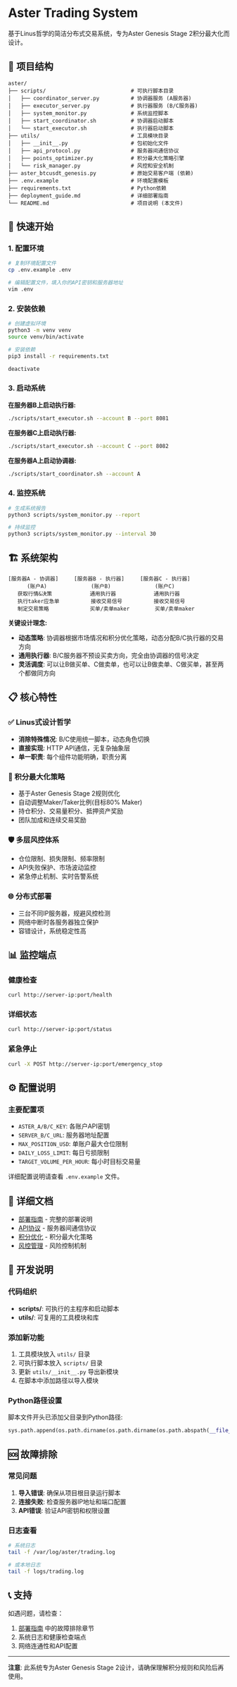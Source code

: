 
# Aster Trading System

基于Linus哲学的简洁分布式交易系统，专为Aster Genesis Stage 2积分最大化而设计。

## 📁 项目结构

```
aster/
├── scripts/                           # 可执行脚本目录
│   ├── coordinator_server.py          # 协调器服务 (A服务器)
│   ├── executor_server.py             # 执行器服务 (B/C服务器)
│   ├── system_monitor.py              # 系统监控脚本
│   ├── start_coordinator.sh           # 协调器启动脚本
│   └── start_executor.sh              # 执行器启动脚本
├── utils/                             # 工具模块目录
│   ├── __init__.py                    # 包初始化文件
│   ├── api_protocol.py                # 服务器间通信协议
│   ├── points_optimizer.py            # 积分最大化策略引擎
│   └── risk_manager.py                # 风控和安全机制
├── aster_btcusdt_genesis.py           # 原始交易客户端 (依赖)
├── .env.example                       # 环境配置模板
├── requirements.txt                   # Python依赖
├── deployment_guide.md                # 详细部署指南
└── README.md                          # 项目说明 (本文件)
```

## 🚀 快速开始

### 1. 配置环境
```bash
# 复制环境配置文件
cp .env.example .env

# 编辑配置文件，填入你的API密钥和服务器地址
vim .env
```

### 2. 安装依赖
```bash
# 创建虚拟环境
python3 -m venv venv
source venv/bin/activate

# 安装依赖
pip3 install -r requirements.txt

deactivate
```

### 3. 启动系统

**在服务器B上启动执行器:**
```bash
./scripts/start_executor.sh --account B --port 8081
```

**在服务器C上启动执行器:**
```bash
./scripts/start_executor.sh --account C --port 8082
```

**在服务器A上启动协调器:**
```bash
./scripts/start_coordinator.sh --account A
```

### 4. 监控系统
```bash
# 生成系统报告
python3 scripts/system_monitor.py --report

# 持续监控
python3 scripts/system_monitor.py --interval 30
```

## 🏗️ 系统架构

```
[服务器A - 协调器]     [服务器B - 执行器]     [服务器C - 执行器]
      (账户A)              (账户B)              (账户C)
   获取行情&决策            通用执行器            通用执行器
   执行taker应急单          接收交易信号          接收交易信号
   制定交易策略             买单/卖单maker        买单/卖单maker
```

**关键设计理念:**
- **动态策略**: 协调器根据市场情况和积分优化策略，动态分配B/C执行器的交易方向
- **通用执行器**: B/C服务器不预设买卖方向，完全由协调器的信号决定
- **灵活调度**: 可以让B做买单、C做卖单，也可以让B做卖单、C做买单，甚至两个都做同方向

## 📋 核心特性

### ✅ Linus式设计哲学
- **消除特殊情况**: B/C使用统一脚本，动态角色切换
- **直接实现**: HTTP API通信，无复杂抽象层
- **单一职责**: 每个组件功能明确，职责分离

### 🎯 积分最大化策略
- 基于Aster Genesis Stage 2规则优化
- 自动调整Maker/Taker比例(目标80% Maker)
- 持仓积分、交易量积分、抵押资产奖励
- 团队加成和连续交易奖励

### 🛡️ 多层风控体系
- 仓位限制、损失限制、频率限制
- API失败保护、市场波动监控
- 紧急停止机制、实时告警系统

### 🌐 分布式部署
- 三台不同IP服务器，规避风控检测
- 网络中断时各服务器独立保护
- 容错设计，系统稳定性高

## 📊 监控端点

### 健康检查
```bash
curl http://server-ip:port/health
```

### 详细状态
```bash
curl http://server-ip:port/status
```

### 紧急停止
```bash
curl -X POST http://server-ip:port/emergency_stop
```

## ⚙️ 配置说明

### 主要配置项
- `ASTER_A/B/C_KEY`: 各账户API密钥
- `SERVER_B/C_URL`: 服务器地址配置
- `MAX_POSITION_USD`: 单账户最大仓位限制
- `DAILY_LOSS_LIMIT`: 每日亏损限制
- `TARGET_VOLUME_PER_HOUR`: 每小时目标交易量

详细配置说明请查看 `.env.example` 文件。

## 📖 详细文档

- [部署指南](deployment_guide.md) - 完整的部署说明
- [API协议](utils/api_protocol.py) - 服务器间通信协议
- [积分优化](utils/points_optimizer.py) - 积分最大化策略
- [风控管理](utils/risk_manager.py) - 风险控制机制

## 🔧 开发说明

### 代码组织
- **scripts/**: 可执行的主程序和启动脚本
- **utils/**: 可复用的工具模块和库

### 添加新功能
1. 工具模块放入 `utils/` 目录
2. 可执行脚本放入 `scripts/` 目录
3. 更新 `utils/__init__.py` 导出新模块
4. 在脚本中添加路径以导入模块

### Python路径设置
脚本文件开头已添加父目录到Python路径:
```python
sys.path.append(os.path.dirname(os.path.dirname(os.path.abspath(__file__))))
```

## 🆘 故障排除

### 常见问题
1. **导入错误**: 确保从项目根目录运行脚本
2. **连接失败**: 检查服务器IP地址和端口配置
3. **API错误**: 验证API密钥和权限设置

### 日志查看
```bash
# 系统日志
tail -f /var/log/aster/trading.log

# 或本地日志
tail -f logs/trading.log
```

## 📞 支持

如遇问题，请检查：
1. [部署指南](deployment_guide.md) 中的故障排除章节
2. 系统日志和健康检查端点
3. 网络连通性和API配置

---

**注意**: 此系统专为Aster Genesis Stage 2设计，请确保理解积分规则和风险后再使用。
